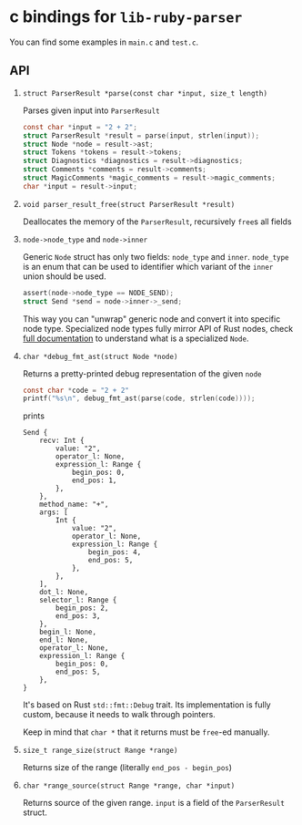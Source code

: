 # c bindings for `lib-ruby-parser`

You can find some examples in `main.c` and `test.c`.

## API

1. `struct ParserResult *parse(const char *input, size_t length)`

    Parses given input into `ParserResult`

    ```c
    const char *input = "2 + 2";
    struct ParserResult *result = parse(input, strlen(input));
    struct Node *node = result->ast;
    struct Tokens *tokens = result->tokens;
    struct Diagnostics *diagnostics = result->diagnostics;
    struct Comments *comments = result->comments;
    struct MagicComments *magic_comments = result->magic_comments;
    char *input = result->input;
    ```
2. `void parser_result_free(struct ParserResult *result)`

    Deallocates the memory of the `ParserResult`, recursively `free`s all fields

3. `node->node_type` and `node->inner`

    Generic `Node` struct has only two fields: `node_type` and `inner`.
    `node_type` is an enum that can be used to identifier which variant of the `inner` union should be used.

    ```c
    assert(node->node_type == NODE_SEND);
    struct Send *send = node->inner->_send;
    ```

    This way you can "unwrap" generic node and convert it into specific node type.
    Specialized node types fully mirror API of Rust nodes, check [full documentation](https://docs.rs/lib-ruby-parser) to understand what is a specialized `Node`.

4. `char *debug_fmt_ast(struct Node *node)`

    Returns a pretty-printed debug representation of the given `node`

    ```c
    const char *code = "2 + 2"
    printf("%s\n", debug_fmt_ast(parse(code, strlen(code))));
    ```

    prints

    ```
    Send {
        recv: Int {
            value: "2",
            operator_l: None,
            expression_l: Range {
                begin_pos: 0,
                end_pos: 1,
            },
        },
        method_name: "+",
        args: [
            Int {
                value: "2",
                operator_l: None,
                expression_l: Range {
                    begin_pos: 4,
                    end_pos: 5,
                },
            },
        ],
        dot_l: None,
        selector_l: Range {
            begin_pos: 2,
            end_pos: 3,
        },
        begin_l: None,
        end_l: None,
        operator_l: None,
        expression_l: Range {
            begin_pos: 0,
            end_pos: 5,
        },
    }
    ```

    It's based on Rust `std::fmt::Debug` trait. Its implementation is fully custom, because it needs to walk through pointers.

    Keep in mind that `char *` that it returns must be `free`-ed manually.

5. `size_t range_size(struct Range *range)`

    Returns size of the range (literally `end_pos - begin_pos`)

6. `char *range_source(struct Range *range, char *input)`

    Returns source of the given range. `input` is a field of the `ParserResult` struct.
